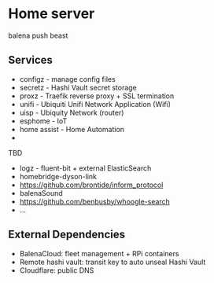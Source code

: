 # Home server

balena push beast

## Services

 * configz - manage config files
 * secretz - Hashi Vault secret storage
 * proxz - Traefik reverse proxy + SSL termination
 * unifi - Ubiquiti Unifi Network Application (Wifi)
 * uisp - Ubiquity Network (router)
 * esphome - IoT
 * home assist - Home Automation
 * 

TBD

 * logz - fluent-bit + external ElasticSearch
 * homebridge-dyson-link
 * https://github.com/brontide/inform_protocol
 * balenaSound
 * https://github.com/benbusby/whoogle-search
 * ... 


## External Dependencies

 * BalenaCloud: fleet management + RPi containers
 * Remote hashi vault: transit key to auto unseal Hashi Vault
 * Cloudflare: public DNS 

